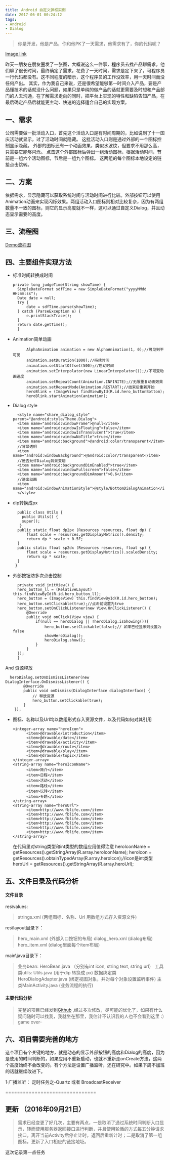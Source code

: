 ```yaml
---
title: Android 自定义弹框实例
date: 2017-06-01 00:24:12
tags:
- Android
- Dialog
---
```

> 你是开发，他是产品，你和他PK了一天需求，他需求有了，你的代码呢？

[Image link](http://a3.qpic.cn/psb?/V12m5UAf3uSsPC/Nvqj6JCQLTXR0pdzrMhCmawhnBF5isElw7SgnBjMfXA!/b/dPgAAAAAAAAA&bo=zwIABc8CAAUFCSo!&rf=viewer_4)

昨天一朋友在朋友圈发了一张图，大概说这么一件事，程序员去找产品聊需求，他们聊了很长时间，最终确定了需求，花费了一天时间，需求是定下来了，可程序员一行代码都没有。这不同程度的暗示，这个程序员的工作没效率，用一天时间而没任何产出。
其实，作为我自己来说，还是很希望能够第一时间介入产品，要是产品懂技术的话就没什么问题，如果只是单纯的做产品的话就更需要及时想和产品部门的人去沟通，在了解需求走向的同时，把平台上实现的特性和缺陷告知产品，在最后确定产品后就能更主动、快速的选择适合自己的实现方案。


## 一、需求

公司需要做一批活动入口，首先这个活动入口是有时间周期的，比如说到了十一国庆活动就显示，过了活动时间就隐藏。
这批活动入口则是通过外部的一个图标控制显示隐藏。
外部的图标还有一个动画效果，类似水波纹，但要求不用那么高，只需要它能够闪烁。
点击这个外部图标后弹出一组活动图标，根据活动时间，节前是一组六个活动图标，节后是一组九个图标。
这两组的每个图标本地设定的链接点击跳转。

## 二、方案
依据需求，显示隐藏可以获取系统时间与活动时间进行比较。外部按钮可以使用Animation动画来实现闪烁效果。两组活动入口图标则相对比较复杂，因为有两组数量不一致的图标，则它的显示高度就不一样，这可以通过自定义Dialog，并且动态显示需要的高度。

## 三、流程图
  [Demo流程图](http://a2.qpic.cn/psb?/V12m5UAf3uSsPC/ffMoyiwa.*4t09YLZ0P958Rgo70.oln.ncoJwiB.*dw!/b/dKwAAAAAAAAA&bo=DAIfAgwCHwIDACU!&rf=viewer_4)

## 四、主要组件实现方法
* 标准时间转换成时间

      private long judgeTime(String showTime) {
        SimpleDateFormat sdfTime = new SimpleDateFormat("yyyyMMdd HH:mm:ss");
        Date date = null;
        try {
            date = sdfTime.parse(showTime);
        } catch (ParseException e) {
            e.printStackTrace();
        }
        return date.getTime();
        }

* Animation简单动画

            AlphaAnimation animation = new AlphaAnimation(1, 0);//可见到不可见
            animation.setDuration(1000);//持续时间
            animation.setStartOffset(500);//启动时间
            animation.setInterpolator(new LinearInterpolator());//不可变动画速度
            animation.setRepeatCount(Animation.INFINITE);//无限重复动画效果
            animation.setRepeatMode(Animation.RESTART);//结束后重新开始
            heroBlink = (ImageView) findViewById(R.id.hero_buttonBottom);
            heroBlink.startAnimation(animation);

* Dialog style

        <style name="share_dialog_style" parent="@android:style/Theme.Dialog">
        <item name="android:windowFrame">@null</item>
        <item name="android:windowIsFloating">false</item>
        <item name="android:windowIsTranslucent">true</item>
        <item name="android:windowNoTitle">true</item>
        <item name="android:background">@android:color/transparent</item>
        //背景透明
        <item name="android:windowBackground">@android:color/transparent</item>
        //是否允许Dialog背景变暗
        <item name="android:backgroundDimEnabled">true</item>
        <item name="android:windowFullscreen">false</item>
        <item name="android:backgroundDimAmount">0.6</item>
        //进出动画
        <item name="android:windowAnimationStyle">@style/BottomDialogAnimation</item>
        </style>

* dip转换成px

        public class Utils {
          public Utils() {
          super();
         }
        public static float dp2px (Resources resources, float dp) {
            float scale = resources.getDisplayMetrics().density;
            return dp * scale + 0.5F;
        }
        public static float sp2dx (Resources resources, float sp) {
            float scale = resources.getDisplayMetrics().scaledDensity;
            return sp * scale;
        }
       }

* 外部按钮防多次点击控制

        private void initView() {
        hero_button_ll = (RelativeLayout) this.findViewById(R.id.hero_button_ll);
        hero_button = (ImageView) this.findViewById(R.id.hero_button);
        hero_button.setClickable(true);//点击前设置为true
        hero_button.setOnClickListener(new View.OnClickListener() {
            @Override
            public void onClick(View view) {
                if(null == heroDialog || !heroDialog.isShowing()){
                    hero_button.setClickable(false);// 如果已经显示则设置为false
                    showHeroDialog();
                    heroDialog.show();
                }
            }
        });
        }
And 资源释放

      heroDialog.setOnDismissListener(new DialogInterface.OnDismissListener() {
            @Override
            public void onDismiss(DialogInterface dialogInterface) {
                // 释放资源
                hero_button.setClickable(true);
            }
        });


* 图标、名称以及Url均以数组形式存入资源文件，以及代码如何对其引用

      <integer-array name="heroIcon">
            <item>@drawable/introduction</item>
            <item>@drawable/date</item>
            <item>@drawable/activity</item>
            <item>@drawable/route</item>
            <item>@drawable/play</item>
            <item>@drawable/topic</item>
      </integer-array>
      <string-array name="heroIconName">
            <item>简介</item>
            <item>日程</item>
            <item>活动</item>
            <item>路线</item>
            <item>玩转</item>
            <item>专题</item>
      </string-array>
      <string-array name="heroUrl">
            <item>http://www.fblife.com</item>
            <item>http://www.fblife.com</item>
            <item>http://www.fblife.com</item>
            <item>http://www.fblife.com</item>
            <item>http://www.fblife.com</item>
            <item>http://www.fblife.com</item>
      </string-array>

  在代码里对string类型和int类型的数组应用值得注意
      heroIconName = getResources().getStringArray(R.array.heroIconName);
      heroIcon = getResources().obtainTypedArray(R.array.heroIcon);//icon是int类型
      heroUrl = getResources().getStringArray(R.array.heroUrl);

## 五、文件目录及代码分析

#### 文件目录
res\values:
>strings.xml (两组图标、名称、Url 用数组方式存入资源文件)

res\layout目录下：
>hero_main.xml (外部入口按钮的布局)
>dialog_hero.xml (dialog布局)
>hero_item.xml (dialog里面每个item布局)

main\java目录下：
>业务bean: HeroBean.java （分别有int icon, string text, string url）
>工具类utils: Utils.java (用于dip 转换成 px)
>数据绑定类HeroDialogAdapter.java (绑定视图对象，并对每个对象设置监听事件)
>主类MainActivity.java (业务流程的执行)

#### 主要代码分析

>完整的项目已经发到[Github](https://github.com/pingL/DialogTest) ,经过多次修改，尽可能的优化了，如果有什么疑问随时可以找我，我就坐在那里，我估计不认识我的人也不会看到这里 :）game over··

## 六、项目需要完善的地方

这个项目有个关键的地方，就是动态的显示外部按钮的高度和Dialog的高度，因为是使用的时间判断的，如果应用不重新启动，也就不重新走onCreate方法，这两个高度始终不会改变的。有个方法是设置广播监听，还在研究中。如果下周不加班的话就继续改进下。

1·广播监听： 定时任务之-Quartz 或者 BroadcastReceiver

===============================

## 更新 （2016年09月21日）

> 需求已经变更了好几次，主要有两点，一是取消了通过系统时间判断入口显示，转而使用服务器返回接口进行判断，并且使用轮循的方式每五分钟请求接口，离开当前Activity后停止计时，返回后重新计时；二是取消了第一组图标，更新了入口相应的链接地址。

这次记录第一点任务
